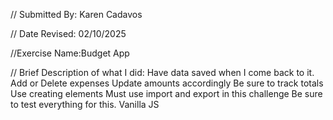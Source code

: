 // Submitted By: Karen Cadavos

// Date Revised: 02/10/2025

//Exercise Name:Budget App

// Brief Description of what I did: 
Have data saved when I come back to it.
Add or Delete expenses
Update amounts accordingly
Be sure to track totals
Use creating elements
Must use import and export in this challenge
Be sure to test everything for this.
Vanilla JS


